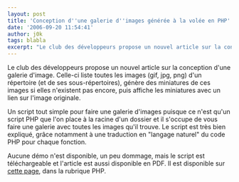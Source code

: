 ```yaml
---
layout: post
title: 'Conception d''une galerie d''images générée à la volée en PHP'
date: '2006-09-20 11:54:41'
author: j0k
tags: blabla
excerpt: "Le club des développeurs propose un nouvel article sur la conception d'une galerie d'image.     \nCelle-ci liste toutes les images (gif, jpg, png) d'un répertoire (et de ses sous-répertoires), génère des miniatures de ces images si elles n'existent pas encore, puis affiche les miniatures avec un lien sur l'image originale.  \n  \nUn script tout simple      …"
---
```


Le club des développeurs propose un nouvel article sur la conception d'une galerie d'image.
Celle-ci liste toutes les images (gif, jpg, png) d'un répertoire (et de ses sous-répertoires), génère des miniatures de ces images si elles n'existent pas encore, puis affiche les miniatures avec un lien sur l'image originale.

Un script tout simple pour faire une galerie d'images puisque ce n'est qu'un script PHP que l'on place à la racine d'un dossier et il s'occupe de vous faire une galerie avec toutes les images qu'il trouve.   Le script est très bien expliqué, grâce notamment à une traduction en &quot;langage naturel&quot; du code PHP pour chaque fonction.

Aucune démo n'est disponible, un peu dommage, mais le script est téléchargeable et l'article est aussi disponible en PDF.   Il est disponible sur [cette page](http://pbnaigeon.developpez.com/), dans la rubrique PHP.
